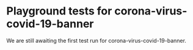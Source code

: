 # Playground tests for corona-virus-covid-19-banner
We are still awaiting the first test run for corona-virus-covid-19-banner.
